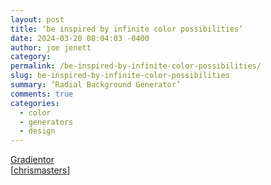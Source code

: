 ```yaml
---
layout: post
title: ‘be inspired by infinite color possibilities’
date: 2024-03-20 08:04:03 -0400
author: joe jenett
category: 
permalink: /be-inspired-by-infinite-color-possibilities/
slug: be-inspired-by-infinite-color-possibilities
summary: ‘Radial Background Generator’
comments: true
categories:
  - color
  - generators
  - design
---
```

<a title="Gradientor - A minimalist, beautiful Radial Background Generator" href="https://gradientor.app/">Gradientor</a><br>[<a href="https://pinboard.in/u:chrismasters">chrismasters</a>]

<a href="https://brid.gy/publish/mastodon"></a>
